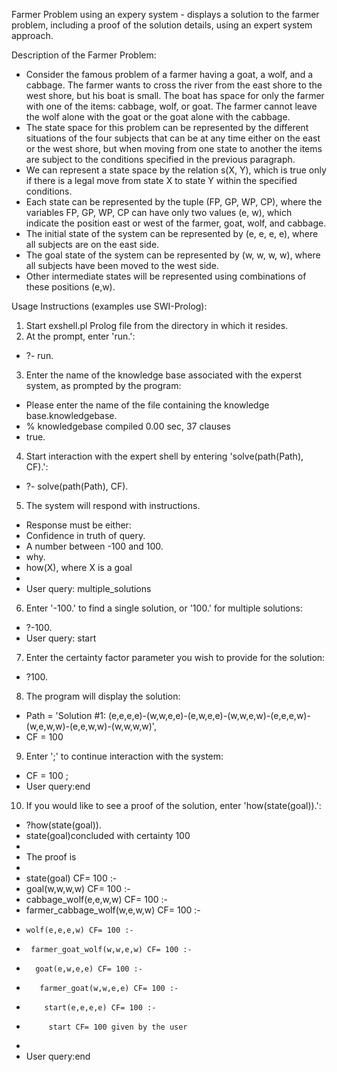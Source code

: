 Farmer Problem using an expery system - displays a solution to the farmer problem, including a proof of the solution details, using an expert system approach.

Description of the Farmer Problem:

- Consider the famous problem of a farmer having a goat, a wolf, and a cabbage. The farmer wants to cross the river from the east shore to the west shore, but his boat is small. The boat has space for only the farmer with one of the items: cabbage, wolf, or goat. The farmer cannot leave the wolf alone with the goat or the goat alone with the cabbage.
- The state space for this problem can be represented by the different situations of the four subjects that can be at any time either on the east or the west shore, but when moving from one state to another the items are subject to the conditions specified in the previous paragraph.
- We can represent a state space by the relation s(X, Y), which is true only if there is a legal move from state X to state Y within the specified conditions.
- Each state can be represented by the tuple (FP, GP, WP, CP), where the variables FP, GP, WP, CP can have only two values (e, w), which indicate the position east or west of the farmer, goat, wolf, and cabbage.
- The initial state of the system can be represented by (e, e, e, e), where all subjects are on the east side.
- The goal state of the system can be represented by (w, w, w, w), where all subjects have been moved to the west side.
- Other intermediate states will be represented using combinations of these positions (e,w).

Usage Instructions (examples use SWI-Prolog):

1. Start exshell.pl Prolog file from the directory in which it resides.
2. At the prompt, enter 'run.':
- ?- run.
3. Enter the name of the knowledge base associated with the experst system, as prompted by the program:
- Please enter the name of the file containing the knowledge base.knowledgebase.
- % knowledgebase compiled 0.00 sec, 37 clauses
- true.
4. Start interaction with the expert shell by entering 'solve(path(Path), CF).':
- ?- solve(path(Path), CF).
5. The system will respond with instructions.
- Response must be either:
- Confidence in truth of query.
- A number between -100 and 100.
- why.
- how(X), where X is a goal
-
- User query: multiple_solutions
6. Enter '-100.' to find a single solution, or '100.' for multiple solutions:
- ?-100.
- User query: start
7. Enter the certainty factor parameter you wish to provide for the solution:
- ?100.
8. The program will display the solution:
- Path = 'Solution #1: (e,e,e,e)-(w,w,e,e)-(e,w,e,e)-(w,w,e,w)-(e,e,e,w)-(w,e,w,w)-(e,e,w,w)-(w,w,w,w)',
- CF = 100
9. Enter ';' to continue interaction with the system:
- CF = 100 ;
- User query:end
10. If you would like to see a proof of the solution, enter 'how(state(goal)).':
- ?how(state(goal)).
- state(goal)concluded with certainty 100
- 
- The proof is 
- 
- state(goal) CF= 100 :-
-  goal(w,w,w,w) CF= 100 :-
-   cabbage_wolf(e,e,w,w) CF= 100 :-
-    farmer_cabbage_wolf(w,e,w,w) CF= 100 :-
-     wolf(e,e,e,w) CF= 100 :-
-      farmer_goat_wolf(w,w,e,w) CF= 100 :-
-       goat(e,w,e,e) CF= 100 :-
-        farmer_goat(w,w,e,e) CF= 100 :-
-         start(e,e,e,e) CF= 100 :-
-          start CF= 100 given by the user
- 
- User query:end
